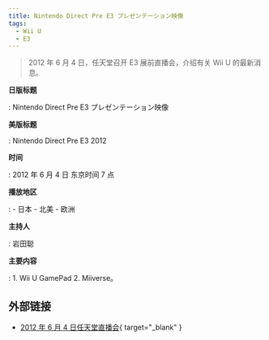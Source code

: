 ```yaml
---
title: Nintendo Direct Pre E3 プレゼンテーション映像
tags:
  - Wii U
  - E3
---
```


> 2012 年 6 月 4 日，任天堂召开 E3 展前直播会，介绍有关 Wii U 的最新消息。

**日版标题**

:	Nintendo Direct Pre E3 プレゼンテーション映像

**美版标题**

:	Nintendo Direct Pre E3 2012

**时间**

:	2012 年 6 月 4 日 东京时间 7 点

**播放地区**

:	- 日本
	- 北美
	- 欧洲

**主持人**

:	岩田聪

**主要内容**

:	1. Wii U GamePad
	2. Miiverse。

## 外部链接

- [2012 年 6 月 4 日任天堂直播会](https://www.bilibili.com/video/BV12E411a73P/){ target="_blank" }
